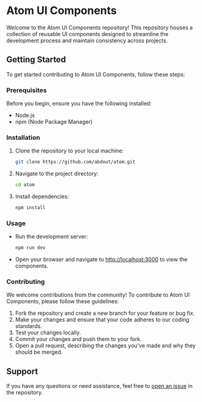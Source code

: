 # Atom UI Components

Welcome to the Atom UI Components repository! This repository houses a collection of reusable UI components designed to streamline the development process and maintain consistency across projects.

## Getting Started

To get started contributing to Atom UI Components, follow these steps:

### Prerequisites

Before you begin, ensure you have the following installed:

- Node.js
- npm (Node Package Manager)

### Installation

1. Clone the repository to your local machine:

    ```bash
    git clone https://github.com/abdout/atom.git
    ```

2. Navigate to the project directory:

    ```bash
    cd atom
    ```

3. Install dependencies:

    ```bash
    npm install
    ```

### Usage

- Run the development server:

    ```bash
    npm run dev
    ```

- Open your browser and navigate to [http://localhost:3000](http://localhost:3000) to view the components.

### Contributing

We welcome contributions from the community! To contribute to Atom UI Components, please follow these guidelines:

1. Fork the repository and create a new branch for your feature or bug fix.
2. Make your changes and ensure that your code adheres to our coding standards.
3. Test your changes locally.
4. Commit your changes and push them to your fork.
5. Open a pull request, describing the changes you've made and why they should be merged.

## Support

If you have any questions or need assistance, feel free to [open an issue](https://github.com/abdout/atom/issues) in the repository.
